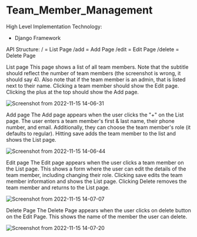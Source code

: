 # Team_Member_Management

High Level Implementation 
Technology: 
- Django Framework 

API Structure:
/ = List Page 
/add = Add Page 
/edit = Edit Page 
/delete = Delete Page 



List page
This page shows a list of all team members. Note that the subtitle should reflect the number of team members (the screenshot is wrong, it should say 4). Also note that if the team member is an admin, that is listed next to their name. Clicking a team member should show the Edit page. Clicking the plus at the top should show the Add page.

![Screenshot from 2022-11-15 14-06-31](https://user-images.githubusercontent.com/67892332/202004595-be7141c4-db59-48cf-9ad4-2115b11654b0.png)


Add page
The Add page appears when the user clicks the "+" on the List page. The user enters a team member's first & last name, their phone number, and email. Additionally, they can choose the team member's role (it defaults to regular). Hitting save adds the team member to the list and shows the List page.

![Screenshot from 2022-11-15 14-06-44](https://user-images.githubusercontent.com/67892332/202004661-7f1fcc10-2720-4790-a39d-fc0ade7f61fb.png)


Edit page
The Edit page appears when the user clicks a team member on the List page. This shows a form where the user can edit the details of the team member, including changing their role. Clicking save edits the team member information and shows the List page. Clicking Delete removes the team member and returns to the List page.

![Screenshot from 2022-11-15 14-07-07](https://user-images.githubusercontent.com/67892332/202004709-85d3c286-d1f1-4d50-9a6e-1dee1678ca8a.png)


Delete Page 
The Delete Page appears when the user clicks on delete button on the Edit Page. This shows the name of the member the user can delete. 

![Screenshot from 2022-11-15 14-07-20](https://user-images.githubusercontent.com/67892332/202004737-2f9eefed-93ef-4bb6-83ff-a85ac9891c24.png)

